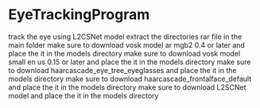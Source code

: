 # EyeTrackingProgram
track the eye using L2CSNet model
extract the directories rar file in the main folder
make sure to download vosk model ar mgb2 0.4 or later and place the it in the models directory 
make sure to download vosk model small en us 0.15 or later and place the it in the models directory
make sure to download haarcascade_eye_tree_eyeglasses and place the it in the models directory 
make sure to download haarcascade_frontalface_default and place the it in the models directory 
make sure to download L2SCNet model and place the it in the models directory
